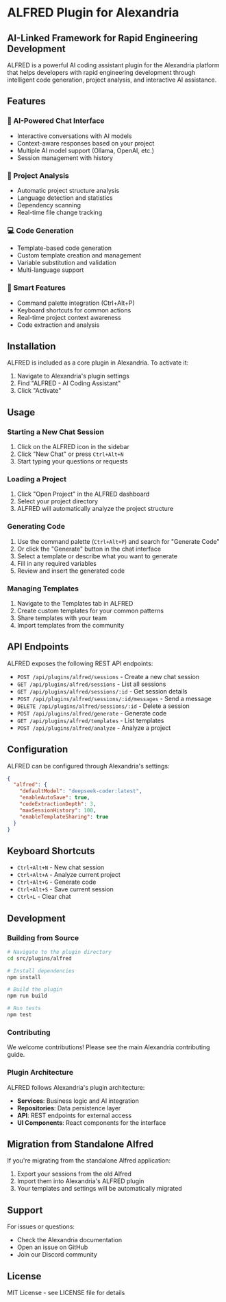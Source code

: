 # ALFRED Plugin for Alexandria

## AI-Linked Framework for Rapid Engineering Development

ALFRED is a powerful AI coding assistant plugin for the Alexandria platform that helps developers with rapid engineering development through intelligent code generation, project analysis, and interactive AI assistance.

## Features

### 🤖 AI-Powered Chat Interface
- Interactive conversations with AI models
- Context-aware responses based on your project
- Multiple AI model support (Ollama, OpenAI, etc.)
- Session management with history

### 📁 Project Analysis
- Automatic project structure analysis
- Language detection and statistics
- Dependency scanning
- Real-time file change tracking

### 💻 Code Generation
- Template-based code generation
- Custom template creation and management
- Variable substitution and validation
- Multi-language support

### 🎯 Smart Features
- Command palette integration (Ctrl+Alt+P)
- Keyboard shortcuts for common actions
- Real-time project context awareness
- Code extraction and analysis

## Installation

ALFRED is included as a core plugin in Alexandria. To activate it:

1. Navigate to Alexandria's plugin settings
2. Find "ALFRED - AI Coding Assistant"
3. Click "Activate"

## Usage

### Starting a New Chat Session

1. Click on the ALFRED icon in the sidebar
2. Click "New Chat" or press `Ctrl+Alt+N`
3. Start typing your questions or requests

### Loading a Project

1. Click "Open Project" in the ALFRED dashboard
2. Select your project directory
3. ALFRED will automatically analyze the project structure

### Generating Code

1. Use the command palette (`Ctrl+Alt+P`) and search for "Generate Code"
2. Or click the "Generate" button in the chat interface
3. Select a template or describe what you want to generate
4. Fill in any required variables
5. Review and insert the generated code

### Managing Templates

1. Navigate to the Templates tab in ALFRED
2. Create custom templates for your common patterns
3. Share templates with your team
4. Import templates from the community

## API Endpoints

ALFRED exposes the following REST API endpoints:

- `POST /api/plugins/alfred/sessions` - Create a new chat session
- `GET /api/plugins/alfred/sessions` - List all sessions
- `GET /api/plugins/alfred/sessions/:id` - Get session details
- `POST /api/plugins/alfred/sessions/:id/messages` - Send a message
- `DELETE /api/plugins/alfred/sessions/:id` - Delete a session
- `POST /api/plugins/alfred/generate` - Generate code
- `GET /api/plugins/alfred/templates` - List templates
- `POST /api/plugins/alfred/analyze` - Analyze a project

## Configuration

ALFRED can be configured through Alexandria's settings:

```json
{
  "alfred": {
    "defaultModel": "deepseek-coder:latest",
    "enableAutoSave": true,
    "codeExtractionDepth": 3,
    "maxSessionHistory": 100,
    "enableTemplateSharing": true
  }
}
```

## Keyboard Shortcuts

- `Ctrl+Alt+N` - New chat session
- `Ctrl+Alt+A` - Analyze current project
- `Ctrl+Alt+G` - Generate code
- `Ctrl+Alt+S` - Save current session
- `Ctrl+L` - Clear chat

## Development

### Building from Source

```bash
# Navigate to the plugin directory
cd src/plugins/alfred

# Install dependencies
npm install

# Build the plugin
npm run build

# Run tests
npm test
```

### Contributing

We welcome contributions! Please see the main Alexandria contributing guide.

### Plugin Architecture

ALFRED follows Alexandria's plugin architecture:

- **Services**: Business logic and AI integration
- **Repositories**: Data persistence layer
- **API**: REST endpoints for external access
- **UI Components**: React components for the interface

## Migration from Standalone Alfred

If you're migrating from the standalone Alfred application:

1. Export your sessions from the old Alfred
2. Import them into Alexandria's ALFRED plugin
3. Your templates and settings will be automatically migrated

## Support

For issues or questions:
- Check the Alexandria documentation
- Open an issue on GitHub
- Join our Discord community

## License

MIT License - see LICENSE file for details